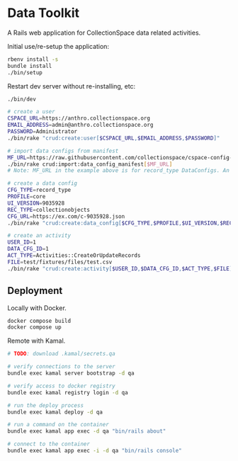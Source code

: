 # Data Toolkit

A Rails web application for CollectionSpace data related activities.

Initial use/re-setup the application:

```bash
rbenv install -s
bundle install
./bin/setup
```

Restart dev server without re-installing, etc:

```bash
./bin/dev
```

```bash
# create a user
CSPACE_URL=https://anthro.collectionspace.org
EMAIL_ADDRESS=admin@anthro.collectionspace.org
PASSWORD=Administrator
./bin/rake "crud:create:user[$CSPACE_URL,$EMAIL_ADDRESS,$PASSWORD]"

# import data configs from manifest
MF_URL=https://raw.githubusercontent.com/collectionspace/cspace-config-untangler/refs/heads/main/data/mapper_manifests/community_profile_mappers_release_8_1_1_newstyle.json
./bin/rake crud:import:data_config_manifest[$MF_URL]
# Note: MF_URL in the example above is for record_type DataConfigs. An optlist_override manifest lives at: https://raw.githubusercontent.com/collectionspace/cspace-config-untangler/refs/heads/main/data/mapper_manifests/optlist_overrides.json

# create a data config
CFG_TYPE=record_type
PROFILE=core
UI_VERSION=9035928
REC_TYPE=collectionobjects
CFG_URL=https://ex.com/c-9035928.json
./bin/rake "crud:create:data_config[$CFG_TYPE,$PROFILE,$UI_VERSION,$REC_TYPE,$CFG_URL]"

# create an activity
USER_ID=1
DATA_CFG_ID=1
ACT_TYPE=Activities::CreateOrUpdateRecords
FILE=test/fixtures/files/test.csv
./bin/rake "crud:create:activity[$USER_ID,$DATA_CFG_ID,$ACT_TYPE,$FILE]"
```

## Deployment

Locally with Docker.

```bash
docker compose build
docker compose up
```

Remote with Kamal.

```bash
# TODO: download .kamal/secrets.qa

# verify connections to the server
bundle exec kamal server bootstrap -d qa

# verify access to docker registry
bundle exec kamal registry login -d qa

# run the deploy process
bundle exec kamal deploy -d qa

# run a command on the container
bundle exec kamal app exec -d qa "bin/rails about"

# connect to the container
bundle exec kamal app exec -i -d qa "bin/rails console"
```
